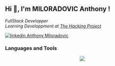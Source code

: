 

<!--
**anthonymiloradovic/anthonymiloradovic** is a ✨ _special_ ✨ repository because its `README.md` (this file) appears on your GitHub profile.

Here are some ideas to get you started:

- 🔭 I’m currently working on ...
- 🌱 I’m currently learning ...
- 👯 I’m looking to collaborate on ...
- 🤔 I’m looking for help with ...
- 💬 Ask me about ...
- 📫 How to reach me: ...
- 😄 Pronouns: ...
- ⚡ Fun fact: ...
-->

## Hi 👋, I'm MILORADOVIC Anthony !
<p><em>FullStack Developper</br>Learning Developpment at <a href="https://www.thehackingproject.org/parcours">The Hacking Project</a>
</em></p>

[![linkedin Anthony Miloradovic](https://img.shields.io/badge/LinkedIn-0077B5?style=for-the-badge&logo=linkedin&logoColor=white)](https://www.linkedin.com/in/anthony-miloradovic-945020252/) 



### Languages and Tools

<p align="center">
  <a href="https://skillicons.dev">
    <img src="https://skillicons.dev/icons?i=git,github,ruby,rails,html,css,js,react,nodejs,bootstrap,tailwind,heroku,postgres," />
  </a>
</p>
